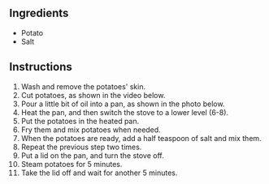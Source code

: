 ## Ingredients

- Potato
- Salt

## Instructions

1. Wash and remove the potatoes' skin.
1. Cut potatoes, as shown in the video below.
1. Pour a little bit of oil into a pan, as shown in the photo below.
1. Heat the pan, and then switch the stove to a lower level (6-8).
1. Put the potatoes in the heated pan.
1. Fry them and mix potatoes when needed.
1. When the potatoes are ready, add a half teaspoon of salt and mix them.
1. Repeat the previous step two times.
1. Put a lid on the pan, and turn the stove off.
1. Steam potatoes for 5 minutes.
1. Take the lid off and wait for another 5 minutes.